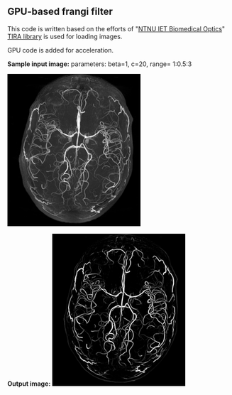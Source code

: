 ## GPU-based frangi filter

This code is written based on the efforts of "[NTNU IET Biomedical Optics](http://ntnu-bioopt.github.io/software/libfrangi.html)"
[TIRA library](https://github.com/STIM-Lab) is used for loading images.

GPU code is added for acceleration.
<p><b>Sample input image:</b> 
  parameters: beta=1, c=20, range= 1:0.5:3</p>
<img src = "brain.bmp" width=300>
  
<b>Output image:</b>
<img src = "result.bmp" width=300>
